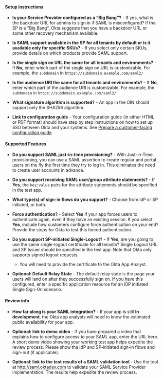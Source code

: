 #### Setup instructions

* **Is your Service Provider configured as a “Big Bang”?** - If yes, what is the backdoor URL for admins to sign in if SAML is misconfigured? If the SP is a "Big Bang", Okta suggests that you have a backdoor URL or some other recovery mechanism available.

* **Is SAML support available in the SP for all tenants by default or is it available only for specific SKUs?** - If you select only certain SKUs, provide details on which products provide SAML support.

* **Is the single sign on URL the same for all tenants and environments?** - If **No**, enter which part of the single sign on URL is customizable. For example, the `subdomain` in `https://subdomain.example.com/saml2/`

* **Is the audience URI the same for all tenants and environments?** - If **No**, enter which part of the audience URI is customizable. For example, the `subdomain` in `https://subdomain.example.com/saml2/`

* **What signature algorithm is supported?** - An app in the OIN should support only the SHA256 algorithm.

* **Link to configuration guide** - Your configuration guide (in either HTML or PDF format) should have step by step instructions on how to set up SSO between Okta and your systems. See [Prepare a customer-facing configuration guide](/docs/guides/submit-app/create-guide).

#### Supported Features

* **Do you support SAML just-in-time provisioning?** - With Just-in-Time provisioning, you can use a SAML assertion to create regular and portal users on the fly the first time they try to log in. This eliminates the need to create user accounts in advance.

* **Do you support receiving SAML user/group attribute statements?** - If **Yes**, the `key:value` pairs for the attribute statements should be specified in the test app.

* **What type(s) of sign-in flows do you support?** - Choose from IdP or SP initiated, or both.

* **Force authentication?** - Select **Yes** if your app forces users to authenticate again, even if they have an existing session. If you select **Yes**, include how customers configure force authentication on your end? Provide the steps for Okta to test this forced authentication.

* **Do you support SP-initiated Single-Logout?** - If **Yes**, are you going to use the same single-logout certificate for all tenants? Single Logout URL and SP Issuer should be specified in the test app. Note that Okta only supports signed logout requests.
  
  * You will need to provide the certificate to the Okta App Analyst.

* **Optional: Default Relay State** - The default relay state is the page your users will land on after they successfully sign on. If you have this configured, enter a specific application resource for an IDP initiated Single Sign-On scenario.

#### Review info

* **How far along is your SAML integration?** - If your app is still **In development**, the Okta app analysts will need to know the estimated public availability for your app.

* **Optional: link to demo video** - If you have prepared a video that explains how to configure access to your SAML app, enter the URL here. A short demo video showing your working test app helps expedite the review process. Please show the IdP and SP-initiated sign-in flows and sign-out (if applicable).

* **Optional: link to the test results of a SAML validation tool** - Use the tool at <http://saml.oktadev.com> to validate your SAML Service Provider implementation. The results help expedite the review process.